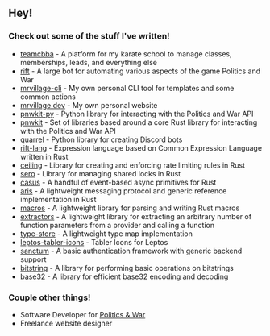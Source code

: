 ## Hey!

### Check out some of the stuff I've written!

- [teamcbba](https://teamcbba.v19.io) - A platform for my karate school to manage classes, memberships, leads, and everything else
- [rift](https://github.com/mrvillage/rift) - A large bot for automating various aspects of the game Politics and War
- [mrvillage-cli](https://github.com/mrvillage/mrvillage-cli) - My own personal CLI tool for templates and some common actions
- [mrvillage.dev](https://github.com/mrvillage/mrvillage.dev) - My own personal website
- [pnwkit-py](https://github.com/mrvillage/pnwkit-py) - Python library for interacting with the Politics and War API
- [pnwkit](https://github.com/mrvillage/pnwkit) - Set of libraries based around a core Rust library for interacting with the Politics and War API
- [quarrel](https://github.com/mrvillage/quarrel) - Python library for creating Discord bots
- [rift-lang](https://github.com/mrvillage/rift-lang) - Expression language based on Common Expression Language written in Rust
- [ceiling](https://github.com/mrvillage/ceiling) - Library for creating and enforcing rate limiting rules in Rust
- [sero](https://github.com/mrvillage/sero) - Library for managing shared locks in Rust
- [casus](https://github.com/mrvillage/casus) - A handful of event-based async primitives for Rust
- [aris](https://github.com/mrvillage/aris) - A lightweight messaging protocol and generic reference implementation in Rust
- [macros](https://github.com/mrvillage/macros) - A lightweight library for parsing and writing Rust macros
- [extractors](https://github.com/mrvillage/extractors) - A lightweight library for extracting an arbitrary number of function parameters from a provider and calling a function
- [type-store](https://github.com/mrvillage/type-store) - A lightweight type map implementation
- [leptos-tabler-icons](https://github.com/mrvillage/leptos-tabler-icons) - Tabler Icons for Leptos
- [sanctum](https://github.com/mrvillage/sanctum) - A basic authentication framework with generic backend support
- [bitstring](https://github.com/v19-io/bitstring) - A library for performing basic operations on bitstrings
- [base32](https://github.com/v19-io/base32) - A library for efficient base32 encoding and decoding

### Couple other things!

- Software Developer for [Politics & War](https://politicsandwar.com)
- Freelance website designer

